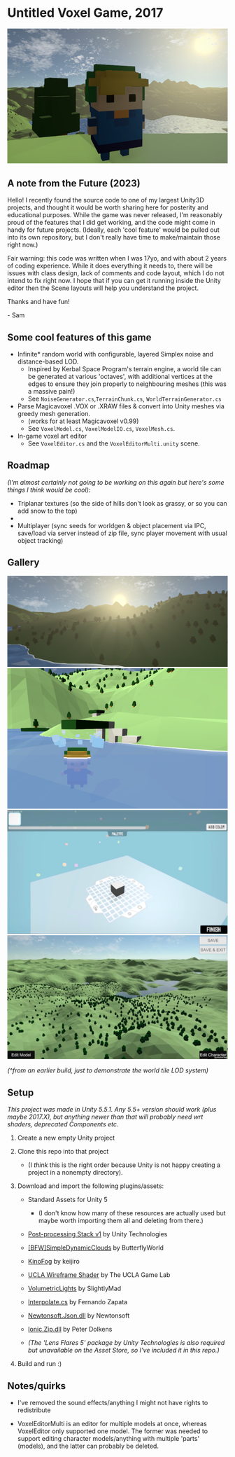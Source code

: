 # Untitled Voxel Game, 2017

<img src="readme/screenshot1.jpg">

## A note from the Future (2023)

Hello! I recently found the source code to one of my largest Unity3D projects, and thought it would be worth sharing here for posterity and educational purposes. While the game was never released, I'm reasonably proud of the features that I did get working, and the code might come in handy for future projects. (Ideally, each 'cool feature' would be pulled out into its own repository, but I don't really have time to make/maintain those right now.)

Fair warning: this code was written when I was 17yo, and with about 2 years of coding experience. While it does everything it needs to, there will be issues with class design, lack of comments and code layout, which I do not intend to fix right now. I hope that if you can get it running inside the Unity editor then the Scene layouts will help you understand the project.

Thanks and have fun!

\- Sam

## Some cool features of this game

- Infinite\* random world with configurable, layered Simplex noise and distance-based LOD.
  - Inspired by Kerbal Space Program's terrain engine, a world tile can be generated at various 'octaves', with additional vertices at the edges to ensure they join properly to neighbouring meshes (this was a massive pain!)
  - See `NoiseGenerator.cs`,`TerrainChunk.cs`, `WorldTerrainGenerator.cs`
- Parse Magicavoxel .VOX or .XRAW files & convert into Unity meshes via greedy mesh generation.
  - (works for at least Magicavoxel v0.99)
  - See `VoxelModel.cs`, `VoxelModelIO.cs`, `VoxelMesh.cs`.
- In-game voxel art editor
  - See `VoxelEditor.cs` and the `VoxelEditorMulti.unity` scene.

## Roadmap

_(I'm almost certainly not going to be working on this again but here's some things I think would be cool)_:

- Triplanar textures (so the side of hills don't look as grassy, or so you can add snow to the top)
-
- Multiplayer (sync seeds for worldgen & object placement via IPC, save/load via server instead of zip file, sync player movement with usual object tracking)

## Gallery

<img src="readme/screenshot2.jpg">
<img src="readme/screenshot3.jpg">
<img src="readme/screenshot4.jpg">
<img src="readme/screenshot5.jpg">

_(^from an earlier build, just to demonstrate the world tile LOD system)_

## Setup

_This project was made in Unity 5.5.1. Any 5.5+ version should work (plus maybe 2017.X), but anything newer than that will probably need wrt shaders, deprecated Components etc._

1. Create a new empty Unity project
1. Clone this repo into that project
   - (I _think_ this is the right order because Unity is not happy creating a project in a nonempty directory).
1. Download and import the following plugins/assets:

   - Standard Assets for Unity 5
     - (I don't know how many of these resources are actually used but maybe worth importing them all and deleting from there.)
   - [Post-processing Stack v1](https://github.com/Unity-Technologies/PostProcessing/releases/tag/1.0.3) by Unity Technologies
   - [[BFW]SimpleDynamicClouds](https://assetstore.unity.com/packages/tools/particles-effects/bfw-simple-dynamic-clouds-85665) by ButterflyWorld

   - [KinoFog](https://github.com/keijiro/KinoFog) by keijiro
   - [UCLA Wireframe Shader](https://assetstore.unity.com/packages/vfx/shaders/directx-11/ucla-wireframe-shader-21897) by The UCLA Game Lab
   - [VolumetricLights](https://github.com/SlightlyMad/VolumetricLights/tree/master/Assets/Prefabs) by SlightlyMad
   - [Interpolate.cs](https://github.com/TrackMan/Unity.Package.Interpolate) by Fernando Zapata
   - [Newtonsoft.Json.dll](https://www.newtonsoft.com/json) by Newtonsoft
   - [Ionic.Zip.dll](https://www.nuget.org/packages/Ionic.Zip/) by Peter Dolkens
   - _(The 'Lens Flares 5' package by Unity Technologies is also required but unavailable on the Asset Store, so I've included it in this repo.)_

1. Build and run :)

## Notes/quirks

- I've removed the sound effects/anything I might not have rights to redistribute

- VoxelEditorMulti is an editor for multiple models at once, whereas VoxelEditor only supported one model. The former was needed to support editing character models/anything with multiple 'parts' (models), and the latter can probably be deleted.
